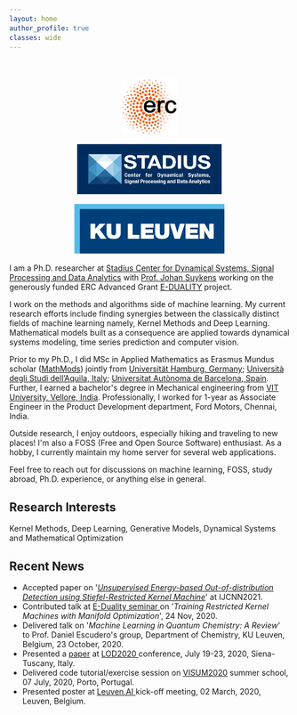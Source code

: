 ```yaml
---
layout: home
author_profile: true
classes: wide
---
```

<div align="middle" style="margin-top: 50px">
  <a href="https://www.esat.kuleuven.be/stadius/E/"><img class='logo' alt="logo_cnrs" src="assets/images/logo_erc.png" align="bottom" style="width:100px;height:100px;"></a>

  <a href="https://www.esat.kuleuven.be/stadius/"><img class='logo' alt="logo_cristal" src="assets/images/logo_stadius.png" align="bottom" style="width:260px;height:90px;"></a>

  <a href="https://www.kuleuven.be/english/"> <img class='logo' alt="logo_Lille1" src="assets/images/logo_kul.png" align="bottom" style="width:270px;height:90px;"></a>
</div>

I am a Ph.D. researcher at [Stadius Center for Dynamical Systems, Signal Processing and Data Analytics](https://www.esat.kuleuven.be/stadius/) with [Prof. Johan Suykens](https://www.esat.kuleuven.be/sista/members/suykens.html) working on the generously funded ERC Advanced Grant [E-DUALITY](https://www.esat.kuleuven.be/stadius/E/) project. 

I work on the methods and algorithms side of machine learning. My current research efforts include finding synergies between the classically distinct fields of machine learning namely, Kernel Methods and Deep Learning. Mathematical models built as a consequence are applied towards dynamical systems modeling, time series prediction and computer vision.

Prior to my Ph.D., I did MSc in Applied Mathematics as  Erasmus Mundus scholar ([MathMods](https://www.mathmods.eu/)) jointly from [Universität Hamburg, Germany](https://www.math.uni-hamburg.de/en.html); [Università degli Studi dell’Aquila, Italy](www.disim.univaq.it); [Universitat Autònoma de Barcelona, Spain](https://www.uab.cat/en/). Further, I earned a bachelor's degree in Mechanical engineering from [VIT University, Vellore, India](https://vit.ac.in/). Professionally, I worked for 1-year as Associate Engineer in the Product Development department, Ford Motors, Chennai, India.

Outside research, I enjoy outdoors, especially hiking and traveling to new places! I'm also a FOSS (Free and Open Source Software) enthusiast. As a hobby, I currently maintain my home server for several web applications.

Feel free to reach out for discussions on machine learning, FOSS, study abroad, Ph.D. experience, or anything else in general.

## Research Interests
Kernel Methods, Deep Learning, Generative Models, Dynamical Systems and Mathematical Optimization


## Recent News

- Accepted paper on '[_Unsupervised Energy-based Out-of-distribution Detection using Stiefel-Restricted Kernel Machine_](https://arxiv.org/abs/2102.08443)' at IJCNN2021.
- Contributed talk at [ E-Duality seminar ](https://www.esat.kuleuven.be/stadius/event.php?id=2227) on '_Training Restricted Kernel Machines with Manifold Optimization_', 24 Nov, 2020.
- Delivered talk on '_Machine Learning in Quantum Chemistry: A Review_' to Prof. Daniel Escudero's group, Department of Chemistry, KU Leuven, Belgium, 23 October, 2020.
- Presented a [paper](https://link.springer.com/chapter/10.1007\%2F978-3-030-64583-0_54)  at [ LOD2020 ](https://lod2020.icas.xyz/) conference, July 19-23, 2020, Siena-Tuscany, Italy.
- Delivered code tutorial/exercise session on [VISUM2020](http://visum.inesctec.pt/\#1479233408529-3f287766-e70b) summer school, 07 July, 2020, Porto, Portugal.
- Presented poster at [ Leuven.AI ](https://ai.kuleuven.be/news/kickoff-meeting-of-leuven.ai) kick-off meeting, 02 March, 2020, Leuven, Belgium.
